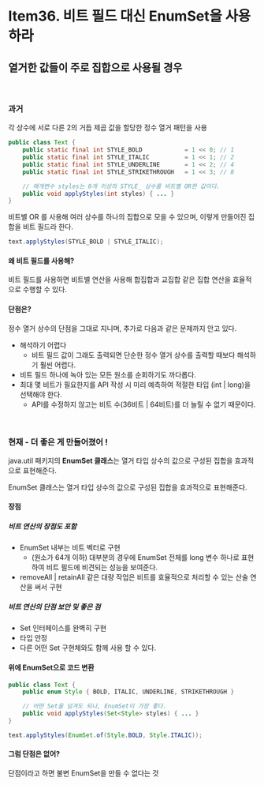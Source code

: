 # Item36. 비트 필드 대신 EnumSet을 사용하라


## 열거한 값들이 주로 집합으로 사용될 경우

<br>

### 과거

각 상수에 서로 다른 2의 거듭 제곱 값을 할당한 정수 열거 패턴을 사용

```java
public class Text {
	public static final int STYLE_BOLD            = 1 << 0; // 1
	public static final int STYLE_ITALIC          = 1 << 1; // 2
	public static final int STYLE_UNDERLINE       = 1 << 2; // 4
	public static final int STYLE_STRIKETHROUGH   = 1 << 3; // 8

	// 매개변수 styles는 0개 이상의 STYLE_ 상수를 비트별 OR한 값이다.
	public void applyStyles(int styles) { ... }
}
```

비트별 OR 를 사용해 여러 상수를 하나의 집합으로 모을 수 있으며, 이렇게 만들어진 집합을 비트 필드라 한다.
```java
text.applyStyles(STYLE_BOLD | STYLE_ITALIC);
```

#### 왜 비트 필드를 사용해?

비트 필드를 사용하면 비트별 연산을 사용해 합집합과 교집합 같은 집합 연산을 효율적으로 수행할 수 있다.

#### 단점은?
정수 열거 상수의 단점을 그대로 지니며, 추가로 다음과 같은 문제까지 안고 있다.

- 해석하기 어렵다
	- 비트 필드 값이 그래도 출력되면 단순한 정수 열거 상수를 출력할 때보다 해석하기 훨씬 어렵다.
- 비트 필드 하나에 녹아 있는 모든 원소를 순회하기도 까다롭다.
- 최대 몇 비트가 필요한지를 API 작성 시 미리 예측하여 적절한 타입 (int | long)을 선택해야 한다.
	- API를 수정하지 않고는 비트 수(36비트 | 64비트)를 더 늘릴 수 없기 때문이다.

<br>

### 현재 - 더 좋은 게 만들어졌어 !

java.util 패키지의 **EnumSet 클래스**는 열거 타입 상수의 값으로 구성된 집합을 효과적으로 표현해준다.

EnumSet 클래스는 열거 타입 상수의 값으로 구성된 집합을 효과적으로 표현해준다.

#### 장점

##### 비트 연산의 장점도 포함
- EnumSet 내부는 비트 벡터로 구현
	- (원소가 64개 이하) 대부분의 경우에 EnumSet 전체를 long 변수 하나로 표현하여 비트 필드에 비견되는 성능을 보여준다.
- removeAll | retainAll 같은 대량 작업은 비트를 효율적으로 처리할 수 있는 산술 연산을 써서 구현

##### 비트 연산의 단점 보안 및 좋은 점
- Set 인터페이스를 완벽히 구현
- 타입 안정
- 다른 어떤 Set 구현체와도 함께 사용 할 수 있다.


#### 위에 EnumSet으로 코드 변환
```java
public class Text {
	public enum Style { BOLD, ITALIC, UNDERLINE, STRIKETHROUGH }

	// 어떤 Set을 넘겨도 되나, EnumSet이 가장 좋다.
	public void applyStyles(Set<Style> styles) { ... }
}
```

```java
text.applyStyles(EnumSet.of(Style.BOLD, Style.ITALIC));
```

#### 그럼 단점은 없어?

단점이라고 하면 불변 EnumSet을 만들 수 없다는 것
